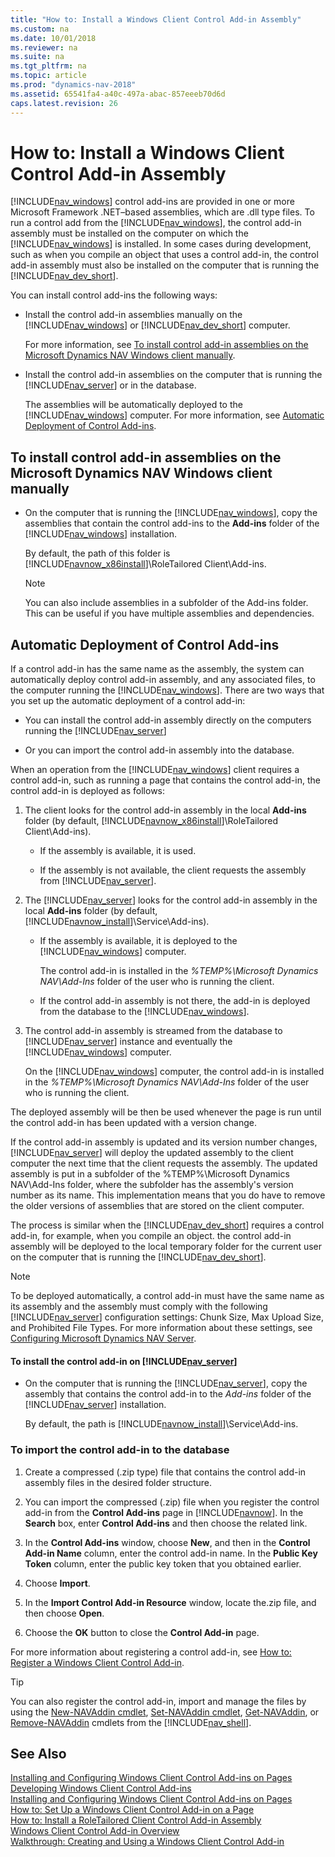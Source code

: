 ```yaml
---
title: "How to: Install a Windows Client Control Add-in Assembly"
ms.custom: na
ms.date: 10/01/2018
ms.reviewer: na
ms.suite: na
ms.tgt_pltfrm: na
ms.topic: article
ms.prod: "dynamics-nav-2018"
ms.assetid: 65541fa4-a40c-497a-abac-857eeeb70d6d
caps.latest.revision: 26
---
```

# How to: Install a Windows Client Control Add-in Assembly
[!INCLUDE[nav_windows](includes/nav_windows_md.md)] control add-ins are provided in one or more Microsoft Framework .NET–based assemblies, which are .dll type files. To run a control add from the [!INCLUDE[nav_windows](includes/nav_windows_md.md)], the control add-in assembly must be installed on the computer on which the [!INCLUDE[nav_windows](includes/nav_windows_md.md)] is installed. In some cases during development, such as when you compile an object that uses a control add-in, the control add-in assembly must also be installed on the computer that is running the [!INCLUDE[nav_dev_short](includes/nav_dev_short_md.md)].  
  
 You can install control add-ins the following ways:  
  
-   Install the control add-in assemblies manually on the [!INCLUDE[nav_windows](includes/nav_windows_md.md)] or [!INCLUDE[nav_dev_short](includes/nav_dev_short_md.md)] computer.  
  
     For more information, see [To install control add-in assemblies on the Microsoft Dynamics NAV Windows client manually](How-to--Install-a-Windows-Client-Control-Add-in-Assembly.md#InstallClient).  
  
-   Install the control add-in assemblies on the computer that is running the [!INCLUDE[nav_server](includes/nav_server_md.md)] or in the database.  
  
     The assemblies will be automatically deployed to the [!INCLUDE[nav_windows](includes/nav_windows_md.md)] computer. For more information, see [Automatic Deployment of Control Add-ins](How-to--Install-a-Windows-Client-Control-Add-in-Assembly.md#AutomaticDep).  
  
##  <a name="InstallClient"></a> To install control add-in assemblies on the Microsoft Dynamics NAV Windows client manually  
  
-   On the computer that is running the [!INCLUDE[nav_windows](includes/nav_windows_md.md)], copy the assemblies that contain the control add-ins to the **Add-ins** folder of the [!INCLUDE[nav_windows](includes/nav_windows_md.md)] installation.  
  
     By default, the path of this folder is [!INCLUDE[navnow_x86install](includes/navnow_x86install_md.md)]\\RoleTailored Client\\Add-ins.  
  
    > [!NOTE]  
    >  You can also include assemblies in a subfolder of the Add-ins folder. This can be useful if you have multiple assemblies and dependencies.  
  
##  <a name="AutomaticDep"></a> Automatic Deployment of Control Add-ins  
 If a control add-in has the same name as the assembly, the system can automatically deploy control add-in assembly, and any associated files, to the computer running the [!INCLUDE[nav_windows](includes/nav_windows_md.md)]. There are two ways that you set up the automatic deployment of a control add-in:  
  
-   You can install the control add-in assembly directly on the computers running the [!INCLUDE[nav_server](includes/nav_server_md.md)]  
  
-   Or you can import the control add-in assembly into the database.  
  
 When an operation from the [!INCLUDE[nav_windows](includes/nav_windows_md.md)] client requires a control add-in, such as running a page that contains the control add-in, the control add-in is deployed as follows:  
  
1.  The client looks for the control add-in assembly in the local **Add-ins** folder \(by default, [!INCLUDE[navnow_x86install](includes/navnow_x86install_md.md)]\\RoleTailored Client\\Add-ins\).  
  
    -   If the assembly is available, it is used.  
  
    -   If the assembly is not available, the client requests the assembly from [!INCLUDE[nav_server](includes/nav_server_md.md)].  
  
2.  The [!INCLUDE[nav_server](includes/nav_server_md.md)] looks for the control add-in assembly in the local **Add-ins** folder \(by default, [!INCLUDE[navnow_install](includes/navnow_install_md.md)]\\Service\\Add-ins\).  
  
    -   If the assembly is available, it is deployed to the [!INCLUDE[nav_windows](includes/nav_windows_md.md)] computer.  
  
         The control add-in is installed in the *%TEMP%\\Microsoft Dynamics NAV\\Add-Ins* folder of the user who is running the client.  
  
    -   If the control add-in assembly is not there, the add-in is deployed from the database to the [!INCLUDE[nav_windows](includes/nav_windows_md.md)].  
  
3.  The control add-in assembly is streamed from the database to [!INCLUDE[nav_server](includes/nav_server_md.md)] instance and eventually the [!INCLUDE[nav_windows](includes/nav_windows_md.md)] computer.  
  
     On the [!INCLUDE[nav_windows](includes/nav_windows_md.md)] computer, the control add-in is installed in the *%TEMP%\\Microsoft Dynamics NAV\\Add-Ins* folder of the user who is running the client.  
  
 The deployed assembly will be then be used whenever the page is run until the control add-in has been updated with a version change.  
  
 If the control add-in assembly is updated and its version number changes, [!INCLUDE[nav_server](includes/nav_server_md.md)] will deploy the updated assembly to the client computer the next time that the client requests the assembly. The updated assembly is put in a subfolder of the %TEMP%\\Microsoft Dynamics NAV\\Add-Ins folder, where the subfolder has the assembly's version number as its name. This implementation means that you do have to remove the older versions of assemblies that are stored on the client computer.  
  
 The process is similar when the [!INCLUDE[nav_dev_short](includes/nav_dev_short_md.md)] requires a control add-in, for example, when you compile an object. the control add-in assembly will be deployed to the local temporary folder for the current user on the computer that is running the [!INCLUDE[nav_dev_short](includes/nav_dev_short_md.md)].  
  
> [!NOTE]  
>  To be deployed automatically, a control add-in must have the same name as its assembly and the assembly must comply with the following [!INCLUDE[nav_server](includes/nav_server_md.md)] configuration settings: Chunk Size, Max Upload Size, and Prohibited File Types. For more information about these settings, see [Configuring Microsoft Dynamics NAV Server](Configuring-Microsoft-Dynamics-NAV-Server.md).  
  
#### To install the control add-in on [!INCLUDE[nav_server](includes/nav_server_md.md)]  
  
-   On the computer that is running the [!INCLUDE[nav_server](includes/nav_server_md.md)], copy the assembly that contains the control add-in to the *Add-ins* folder of the [!INCLUDE[nav_server](includes/nav_server_md.md)] installation.  
  
     By default, the path is [!INCLUDE[navnow_install](includes/navnow_install_md.md)]\\Service\\Add-ins.  
  
###  <a name="InstallOnDatabase"></a> To import the control add-in to the database  
  
1.  Create a compressed \(.zip type\) file that contains the control add-in assembly files in the desired folder structure.  
  
2.  You can import the compressed \(.zip\) file when you register the control add-in from the **Control Add-ins** page in [!INCLUDE[navnow](includes/navnow_md.md)]. In the **Search** box, enter **Control Add-ins** and then choose the related link.  
  
3.  In the **Control Add-ins** window, choose **New**, and then in the **Control Add-in Name** column, enter the control add-in name. In the **Public Key Token** column, enter the public key token that you obtained earlier.  
  
4.  Choose **Import**.  
  
5.  In the **Import Control Add-in Resource** window, locate the.zip file, and then choose **Open**.  
  
6.  Choose the **OK** button to close the **Control Add-in** page.  
  
 For more information about registering a control add-in, see [How to: Register a Windows Client Control Add-in](/dynamics-nav/How-to--Register-a-Windows-Client-Control-Add-in.md).  
  
> [!TIP]  
>  You can also register the control add-in, import and manage the files by using the [New-NAVAddin cmdlet](https://go.microsoft.com/fwlink/?LinkID=521781), [Set-NAVAddin cmdlet](https://go.microsoft.com/fwlink/?LinkID=521784), [Get-NAVAddin](https://go.microsoft.com/fwlink/?LinkID=521782), or [Remove-NAVAddin](https://go.microsoft.com/fwlink/?LinkID=521783) cmdlets from the [!INCLUDE[nav_shell](includes/nav_shell_md.md)].  
  
## See Also  
 [Installing and Configuring Windows Client Control Add-ins on Pages](Installing-and-Configuring-Windows-Client-Control-Add-ins-on-Pages.md)   
 [Developing Windows Client Control Add-ins](Developing-Windows-Client-Control-Add-ins.md)   
 [Installing and Configuring Windows Client Control Add-ins on Pages](Installing-and-Configuring-Windows-Client-Control-Add-ins-on-Pages.md)   
 [How to: Set Up a Windows Client Control Add-in on a Page](How-to--Set-Up-a-Windows-Client-Control-Add-in-on-a-Page.md)   
 [How to: Install a RoleTailored Client Control Add-in Assembly](How-to--Install-a-Windows-Client-Control-Add-in-Assembly.md)   
 [Windows Client Control Add-in Overview](Windows-Client-Control-Add-in-Overview.md)   
 [Walkthrough: Creating and Using a Windows Client Control Add-in](Walkthrough--Creating-and-Using-a-Windows-Client-Control-Add-in.md)
